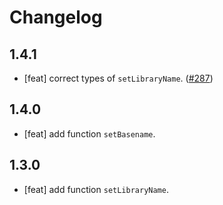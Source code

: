 # Changelog

## 1.4.1

- [feat] correct types of `setLibraryName`. ([#287](https://github.com/ice-lab/icestark/issues/287))

## 1.4.0

- [feat] add function `setBasename`.

## 1.3.0

- [feat] add function `setLibraryName`.

